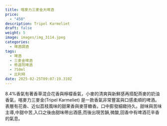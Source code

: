 ```yaml
---
title: 喀麥力三麥金大啤酒
price:
  - "450"
description: Tripel Karmeliet
draft: false
weight: 5
image: images/img_3114.jpeg
categories:
  - 啤酒調酒
tags:
  - 啤酒
  - 三麥金啤酒
  - 修道院啤酒
  - 750ml
  - 比利時
date: 2025-02-25T09:07:19.310Z
---
```

8.4%香氣有著香草混合花香與檸檬香氣，小麥的清爽與新鮮感再搭配燕麥的奶油香氣，喀麥力三麥金(Tripel Karmeliet) 是一款香氣非常豐富與口感柔順的啤酒。 表層有花香、近似荔枝風味的甜果香與麥芽糖香。口中膨發細緻持久。甜味與苦味主導,中甜中苦,入口之後由甜味帶出酒感,而後出現苦韻,微酸,回香中有啤酒花辛香的氣息。